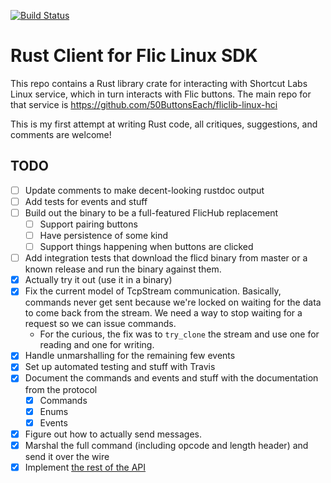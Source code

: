 [![Build Status](https://travis-ci.com/bcspragu/flic-linux-hci-rust-client.svg?branch=master)](https://travis-ci.com/bcspragu/flic-linux-hci-rust-client)

# Rust Client for Flic Linux SDK

This repo contains a Rust library crate for interacting with Shortcut Labs
Linux service, which in turn interacts with Flic buttons. The main repo for
that service is https://github.com/50ButtonsEach/fliclib-linux-hci

This is my first attempt at writing Rust code, all critiques, suggestions, and
comments are welcome!

## TODO

- [ ] Update comments to make decent-looking rustdoc output
- [ ] Add tests for events and stuff
- [ ] Build out the binary to be a full-featured FlicHub replacement
  - [ ] Support pairing buttons
  - [ ] Have persistence of some kind
  - [ ] Support things happening when buttons are clicked
- [ ] Add integration tests that download the flicd binary from master or a
      known release and run the binary against them.
- [x] Actually try it out (use it in a binary)
- [x] Fix the current model of TcpStream communication. Basically, commands
  never get sent because we're locked on waiting for the data to come back from
  the stream. We need a way to stop waiting for a request so we can issue
  commands.
  - For the curious, the fix was to `try_clone` the stream and use one for
    reading and one for writing.
- [x] Handle unmarshalling for the remaining few events
- [x] Set up automated testing and stuff with Travis
- [x] Document the commands and events and stuff with the documentation from the protocol
  - [x] Commands
  - [x] Enums
  - [x] Events
- [x] Figure out how to actually send messages.
- [x] Marshal the full command (including opcode and length header) and send it over the wire
- [x] Implement [the rest of the API](https://github.com/50ButtonsEach/fliclib-linux-hci/blob/master/ProtocolDocumentation.md)
